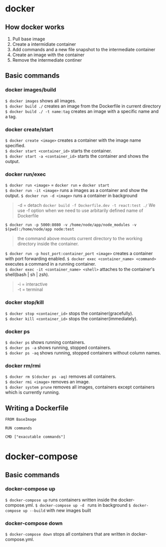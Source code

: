 # docker

## How docker works
1. Pull base image
2. Create a intermidiate container
3. Add commands and a new file snapshot to the intermediate container
4. Create an image with the container
5. Remove the intermediate continer

## Basic commands

### docker images/build
`$ docker images` shows all images.  
`$ docker build ./` creates an image from the Dockerfile in current directory
`$ docker build ./ -t name:tag` creates an image with a specific name and a tag.

### docker create/start
`$ docker create <image>` creates a container with the image name specified.  
`$ docker start <container_id>` starts the container.  
`$ docker start -a <container_id>` starts the container and shows the output.  

### docker run/exec
`$ docker run <image>` = `docker run` + `docker start`  
`$ docker run -it <image>`  runs a images as a container and show the output.
`$ docker run -d <image>`  runs a container in background
> -d = detach
`docker build -f Dockerfile.dev -t react:test ./`
> We use -f option when we need to use arbitarily defined name of Dockerfile


`$ docker run -p 5000:8080 -v /home/node/app/node_modules -v $(pwd):/home/node/app node:test` 
> the command above mounts current directory to the working directory inside the container.

`$ docker run -p host_port:container_port <image>` creates a container with port forwarding enabled.
`$ docker exec <container_name> <command>` executes a command in a running container.  
`$ docker exec -it <container_name> <shell>` attaches to the container's shell(bash | sh | zsh).  

> -i = interactive  
> -t = terminal

### docker stop/kill
`$ docker stop <container_id>` stops the container(gracefully).  
`$ docker kill <container_id>` stops the container(immediately).  


### docker ps
`$ docker ps` shows running containers.  
`$ docker ps -a` shows running, stopped containers.  
`$ docker ps -aq` shows running, stopped containers without column names. 

### docker rm/rmi
`$ docker rm $(docker ps -aq)` removes all containers.  
`$ docker rmi <image>` removes an image.  
`$ docker system prune` removes all images, containers except containers which is currently running.  

## Writing a Dockerfile

```docker
FROM BaseImage

RUN commands

CMD ["exacutable commands"]
```

# docker-compose

## Basic commands

### docker-compose up
`$ docker-compose up` runs containers written inside the docker-compose.yml.
`$ docker-compose up -d ` runs in background
`$ docker-compose up --build` with new images built

### docker-compose down
`$ docker-compose down` stops all containers that are written in docker-compose.yml.

